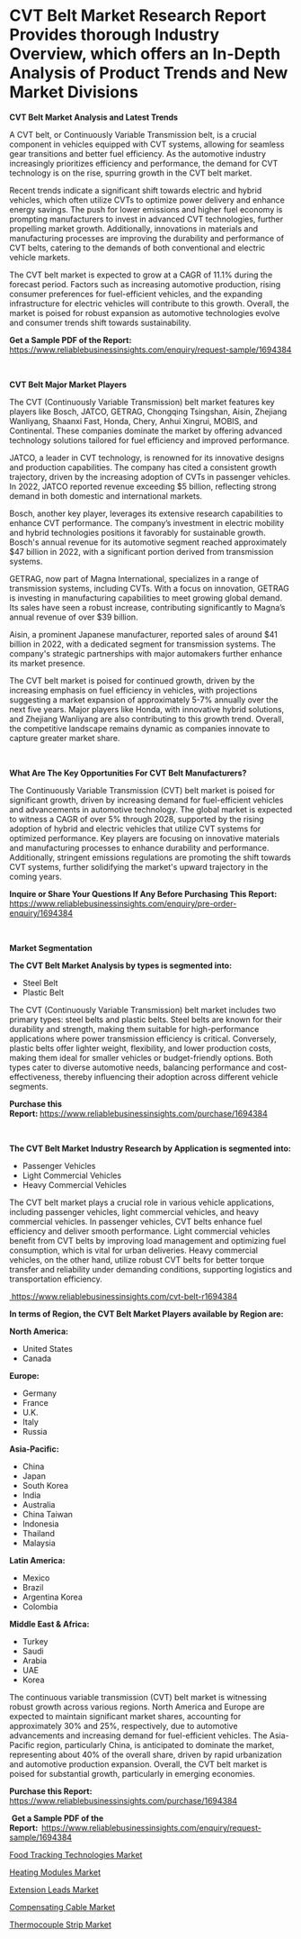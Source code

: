 <p><h1>CVT Belt Market Research Report Provides thorough Industry Overview, which offers an In-Depth Analysis of Product Trends and New Market Divisions</h1></p><p><strong>CVT Belt Market Analysis and Latest Trends</strong></p>
<p><p>A CVT belt, or Continuously Variable Transmission belt, is a crucial component in vehicles equipped with CVT systems, allowing for seamless gear transitions and better fuel efficiency. As the automotive industry increasingly prioritizes efficiency and performance, the demand for CVT technology is on the rise, spurring growth in the CVT belt market.</p><p>Recent trends indicate a significant shift towards electric and hybrid vehicles, which often utilize CVTs to optimize power delivery and enhance energy savings. The push for lower emissions and higher fuel economy is prompting manufacturers to invest in advanced CVT technologies, further propelling market growth. Additionally, innovations in materials and manufacturing processes are improving the durability and performance of CVT belts, catering to the demands of both conventional and electric vehicle markets.</p><p>The CVT belt market is expected to grow at a CAGR of 11.1% during the forecast period. Factors such as increasing automotive production, rising consumer preferences for fuel-efficient vehicles, and the expanding infrastructure for electric vehicles will contribute to this growth. Overall, the market is poised for robust expansion as automotive technologies evolve and consumer trends shift towards sustainability.</p></p>
<p><strong>Get a Sample PDF of the Report:&nbsp;</strong> <a href="https://www.reliablebusinessinsights.com/enquiry/request-sample/1694384?utm_campaign=1558&utm_medium=2&utm_source=Github&utm_content=ia&utm_term=17122024&utm_id=cvt-belt">https://www.reliablebusinessinsights.com/enquiry/request-sample/1694384</a></p>
<p>&nbsp;</p>
<p><strong>CVT Belt Major Market Players</strong></p>
<p><p>The CVT (Continuously Variable Transmission) belt market features key players like Bosch, JATCO, GETRAG, Chongqing Tsingshan, Aisin, Zhejiang Wanliyang, Shaanxi Fast, Honda, Chery, Anhui Xingrui, MOBIS, and Continental. These companies dominate the market by offering advanced technology solutions tailored for fuel efficiency and improved performance.</p><p>JATCO, a leader in CVT technology, is renowned for its innovative designs and production capabilities. The company has cited a consistent growth trajectory, driven by the increasing adoption of CVTs in passenger vehicles. In 2022, JATCO reported revenue exceeding $5 billion, reflecting strong demand in both domestic and international markets.</p><p>Bosch, another key player, leverages its extensive research capabilities to enhance CVT performance. The company’s investment in electric mobility and hybrid technologies positions it favorably for sustainable growth. Bosch's annual revenue for its automotive segment reached approximately $47 billion in 2022, with a significant portion derived from transmission systems.</p><p>GETRAG, now part of Magna International, specializes in a range of transmission systems, including CVTs. With a focus on innovation, GETRAG is investing in manufacturing capabilities to meet growing global demand. Its sales have seen a robust increase, contributing significantly to Magna’s annual revenue of over $39 billion.</p><p>Aisin, a prominent Japanese manufacturer, reported sales of around $41 billion in 2022, with a dedicated segment for transmission systems. The company's strategic partnerships with major automakers further enhance its market presence.</p><p>The CVT belt market is poised for continued growth, driven by the increasing emphasis on fuel efficiency in vehicles, with projections suggesting a market expansion of approximately 5-7% annually over the next five years. Major players like Honda, with innovative hybrid solutions, and Zhejiang Wanliyang are also contributing to this growth trend. Overall, the competitive landscape remains dynamic as companies innovate to capture greater market share.</p></p>
<p>&nbsp;</p>
<p><strong>What Are The Key Opportunities For CVT Belt Manufacturers?</strong></p>
<p><p>The Continuously Variable Transmission (CVT) belt market is poised for significant growth, driven by increasing demand for fuel-efficient vehicles and advancements in automotive technology. The global market is expected to witness a CAGR of over 5% through 2028, supported by the rising adoption of hybrid and electric vehicles that utilize CVT systems for optimized performance. Key players are focusing on innovative materials and manufacturing processes to enhance durability and performance. Additionally, stringent emissions regulations are promoting the shift towards CVT systems, further solidifying the market's upward trajectory in the coming years.</p></p>
<p><strong>Inquire or Share Your Questions If Any Before Purchasing This Report:</strong> <a href="https://www.reliablebusinessinsights.com/enquiry/pre-order-enquiry/1694384?utm_campaign=1558&utm_medium=2&utm_source=Github&utm_content=ia&utm_term=17122024&utm_id=cvt-belt">https://www.reliablebusinessinsights.com/enquiry/pre-order-enquiry/1694384</a></p>
<p>&nbsp;</p>
<p><strong>Market Segmentation</strong></p>
<p><strong>The CVT Belt Market Analysis by types is segmented into:</strong></p>
<p><ul><li>Steel Belt</li><li>Plastic Belt</li></ul></p>
<p><p>The CVT (Continuously Variable Transmission) belt market includes two primary types: steel belts and plastic belts. Steel belts are known for their durability and strength, making them suitable for high-performance applications where power transmission efficiency is critical. Conversely, plastic belts offer lighter weight, flexibility, and lower production costs, making them ideal for smaller vehicles or budget-friendly options. Both types cater to diverse automotive needs, balancing performance and cost-effectiveness, thereby influencing their adoption across different vehicle segments.</p></p>
<p><strong>Purchase this Report:&nbsp;</strong><a href="https://www.reliablebusinessinsights.com/purchase/1694384?utm_campaign=1558&utm_medium=2&utm_source=Github&utm_content=ia&utm_term=17122024&utm_id=cvt-belt">https://www.reliablebusinessinsights.com/purchase/1694384</a></p>
<p>&nbsp;</p>
<p><strong>The CVT Belt Market Industry Research by Application is segmented into:</strong></p>
<p><ul><li>Passenger Vehicles</li><li>Light Commercial Vehicles</li><li>Heavy Commercial Vehicles</li></ul></p>
<p><p>The CVT belt market plays a crucial role in various vehicle applications, including passenger vehicles, light commercial vehicles, and heavy commercial vehicles. In passenger vehicles, CVT belts enhance fuel efficiency and deliver smooth performance. Light commercial vehicles benefit from CVT belts by improving load management and optimizing fuel consumption, which is vital for urban deliveries. Heavy commercial vehicles, on the other hand, utilize robust CVT belts for better torque transfer and reliability under demanding conditions, supporting logistics and transportation efficiency.</p></p>
<p><a href="https://www.reliablebusinessinsights.com/cvt-belt-r1694384?utm_campaign=1558&utm_medium=2&utm_source=Github&utm_content=ia&utm_term=17122024&utm_id=cvt-belt">&nbsp;https://www.reliablebusinessinsights.com/cvt-belt-r1694384</a></p>
<p><strong>In terms of Region, the CVT Belt Market Players available by Region are:</strong></p>
<p>
    <p> <strong> North America: </strong>
        <ul>
            <li>United States</li>
            <li>Canada</li>
        </ul>
        </p> 
    <p> <strong> Europe: </strong>
        <ul>
            <li>Germany</li>
            <li>France</li>
            <li>U.K.</li>
            <li>Italy</li>
            <li>Russia</li>
        </ul>
        </p> 
    <p> <strong> Asia-Pacific: </strong>
        <ul>
            <li>China</li>
            <li>Japan</li>
            <li>South Korea</li>
            <li>India</li>
            <li>Australia</li>
            <li>China Taiwan</li>
            <li>Indonesia</li>
            <li>Thailand</li>
            <li>Malaysia</li>
        </ul>
        </p> 
    <p> <strong> Latin America: </strong>
        <ul>
            <li>Mexico</li>
            <li>Brazil</li>
            <li>Argentina Korea</li>
            <li>Colombia</li>
        </ul>
        </p> 
    <p> <strong> Middle East & Africa: </strong>
        <ul>
            <li>Turkey</li>
            <li>Saudi</li>
            <li>Arabia</li>
            <li>UAE</li>
            <li>Korea</li>
        </ul>
    </p>
    </p>
<p><p>The continuous variable transmission (CVT) belt market is witnessing robust growth across various regions. North America and Europe are expected to maintain significant market shares, accounting for approximately 30% and 25%, respectively, due to automotive advancements and increasing demand for fuel-efficient vehicles. The Asia-Pacific region, particularly China, is anticipated to dominate the market, representing about 40% of the overall share, driven by rapid urbanization and automotive production expansion. Overall, the CVT belt market is poised for substantial growth, particularly in emerging economies.</p></p>
<p><strong>Purchase this Report: </strong><a href="https://www.reliablebusinessinsights.com/purchase/1694384?utm_campaign=1558&utm_medium=2&utm_source=Github&utm_content=ia&utm_term=17122024&utm_id=cvt-belt">https://www.reliablebusinessinsights.com/purchase/1694384</a></p>
<p>&nbsp;<strong>Get a Sample PDF of the Report:&nbsp;&nbsp;</strong><a href="https://www.reliablebusinessinsights.com/enquiry/request-sample/1694384?utm_campaign=1558&utm_medium=2&utm_source=Github&utm_content=ia&utm_term=17122024&utm_id=cvt-belt">https://www.reliablebusinessinsights.com/enquiry/request-sample/1694384</a></p>
<p><strong></strong></p>
<p><p><a href="https://github.com/ryanbell8967/Market-Research-Report-List-1/blob/main/food-tracking-technologies-market.md?utm_campaign=1558&utm_medium=2&utm_source=Github&utm_content=ia&utm_term=17122024&utm_id=cvt-belt">Food Tracking Technologies Market</a></p><p><a href="https://www.linkedin.com/pulse/detailed-heating-modules-market-trend-analysis-projected-97-cagr-i53qf?utm_campaign=1558&utm_medium=2&utm_source=Github&utm_content=ia&utm_term=17122024&utm_id=cvt-belt">Heating Modules Market</a></p><p><a href="https://www.linkedin.com/pulse/extension-leads-market-size-growing-cagr-49-detailed-insights-pum3c?utm_campaign=1558&utm_medium=2&utm_source=Github&utm_content=ia&utm_term=17122024&utm_id=cvt-belt">Extension Leads Market</a></p><p><a href="https://www.linkedin.com/pulse/compensating-cable-market-size-growth-138-cagr-from-2024-zvlqc?utm_campaign=1558&utm_medium=2&utm_source=Github&utm_content=ia&utm_term=17122024&utm_id=cvt-belt">Compensating Cable Market</a></p><p><a href="https://www.linkedin.com/pulse/thermocouple-strip-market-outlook-2024-2031-trends-size-projected-v38mc?utm_campaign=1558&utm_medium=2&utm_source=Github&utm_content=ia&utm_term=17122024&utm_id=cvt-belt">Thermocouple Strip Market</a></p></p>